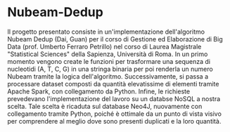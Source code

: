 # Nubeam-Dedup
Il progetto presentato consiste in un'implementazione dell'algoritmo Nubeam Dedup (Dai, Guan) per il corso di Gestione ed Elaborazione di Big Data (prof. Umberto Ferraro Petrillo) nel corso di Laurea Magistrale "Statistical Sciences" della Sapienza, Università di Roma. 
In un primo momento vengono create le funzioni per trasformare una sequenza di nucleotidi (A, T, C, G) in una stringa binaria per poi renderla un numero Nubeam tramite la logica dell'algoritmo. 
Successivamente, si passa a processare dataset composti da quantità elevatissime di elementi tramite Apache Spark, con collegamento da Python. 
Infine, le richieste prevedevano l'implementazione del lavoro su un databse NoSQL a nostra scelta. Tale scelta è ricaduta sul database Neo4J, nuovamente con collegamento tramite Python, poiché è ottimale da un punto di vista visivo per comprendere al meglio dove sono presenti duplicati e la loro quantità.

